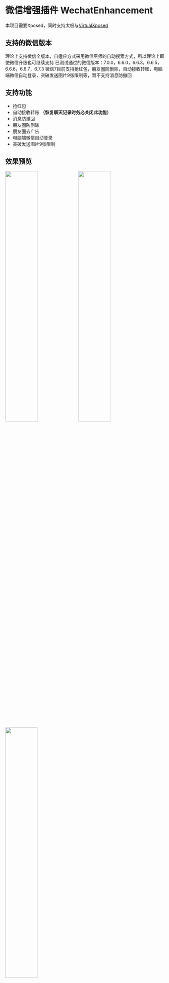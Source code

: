 # 微信增强插件 WechatEnhancement
本项目需要Xposed，同时支持太极与[VirtualXposed](https://github.com/android-hacker/VirtualXposed) 


## 支持的微信版本
理论上支持微信全版本，自适应方式采用微信巫师的自动搜索方式，所以理论上即使微信升级也可继续支持
已测试通过的微信版本：7.0.0，6.6.0，6.6.3，6.6.5，6.6.6，6.6.7，6.7.3
微信7目前支持抢红包，朋友圈防删除，自动接收转账，电脑端微信自动登录，突破发送图片9张限制等，暂不支持消息防撤回

## 支持功能
- 抢红包
- 自动接收转账 **（恢复聊天记录时务必关闭此功能）**
- 消息防撤回
- 朋友圈防删除
- 朋友圈去广告
- 电脑端微信自动登录
- 突破发送图片9张限制

## 效果预览
<img src="https://raw.githubusercontent.com/firesunCN/WechatEnhancement/master/image/screenshot1.jpg" width="45%" /> <img src="https://raw.githubusercontent.com/firesunCN/WechatEnhancement/master/image/screenshot2.jpg" width="45%" />
<img src="https://raw.githubusercontent.com/firesunCN/WechatEnhancement/master/image/screenshot3.jpg" width="45%" />

## 致谢
本项目为以下三个项目的融合，使用Java重（chao）写（xi）了微信巫师的自动搜索hook类的功能，并应用在抢红包和自动接收转账上，使得以上功能都能自动适配微信，在此十分感谢veryyoung，Gh0u1L5，wuxiaosu

[WechatLuckyMoney](https://github.com/veryyoung/WechatLuckyMoney) 

[WechatMagician](https://github.com/Gh0u1L5/WechatMagician) 

[XposedWechatHelper](https://github.com/wuxiaosu/XposedWechatHelper) 

